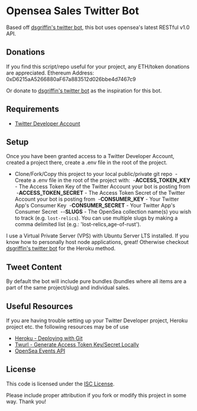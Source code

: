 # Opensea Sales Twitter Bot

Based off [dsgriffin's twitter bot](https://github.com/dsgriffin/opensea-sales-twitter-bot), this bot uses opensea's latest RESTful v1.0 API.

## Donations

If you find this script/repo useful for your project, any ETH/token donations are appreciated.
Ethereum Address: 0xD6215aA5266880aF67a883512d026bbe4d7467c9

Or donate to [dsgriffin's twitter bot](https://github.com/dsgriffin/opensea-sales-twitter-bot) as the inspiration for this bot.


## Requirements

- [Twitter Developer Account](https://developer.twitter.com/en/apply-for-access)

## Setup

Once you have been granted access to a Twitter Developer Account, created a project there, create a .env file in the root of the project.

- Clone/Fork/Copy this project to your local public/private git repo
&nbsp;-Create a .env file in the root of the project with:
&nbsp;-**ACCESS_TOKEN_KEY** - The Access Token Key of the Twitter Account your bot is posting from
&nbsp;-**ACCESS_TOKEN_SECRET** - The Access Token Secret of the Twitter Account your bot is posting from
&nbsp;-**CONSUMER_KEY** - Your Twitter App's Consumer Key
&nbsp;-**CONSUMER_SECRET** - Your Twitter App's Consumer Secret
&nbsp;--**SLUGS** - The OpenSea collection name(s) you wish to track (e.g. `lost-relics`). You can use multiple slugs by making a comma delimited list (e.g.: 'lost-relics,age-of-rust').

I use a Virtual Private Server (VPS) with Ubuntu Server LTS installed. If you know how to personally host node applications, great! Otherwise checkout [dsgriffin's twitter bot](https://github.com/dsgriffin/opensea-sales-twitter-bot) for the Heroku method.

## Tweet Content

By default the bot will include pure bundles (bundles where all items are a part of the same project/slug) and individual sales.

## Useful Resources

If you are having trouble setting up your Twitter Developer project, Heroku project etc. the following resources may be of use

- [Heroku - Deploying with Git](https://devcenter.heroku.com/articles/git)
- [Twurl - Generate Access Token Key/Secret Locally](https://github.com/twitter/twurl)
- [OpenSea Events API](https://docs.opensea.io/reference/retrieving-asset-events)

## License

This code is licensed under the [ISC License](https://choosealicense.com/licenses/isc/).

Please include proper attribution if you fork or modify this project in some way. Thank you!
